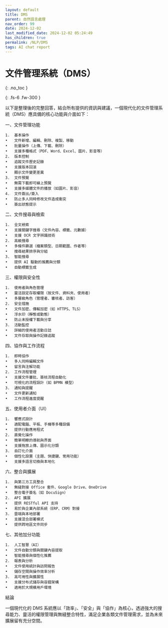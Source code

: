 ```yaml
---
layout: default
title: DMS
parent: 自然語言處理
nav_order: 99
date: 2024-12-02
last_modified_date: 2024-12-02 05:24:49
has_children: true
permalink: /NLP/DMS
tags: AI chat report
---
```


# 文件管理系統（DMS）

{: .no_toc }

{: .fs-6 .fw-300 }
 

以下是整理後的完整回答，結合所有提供的資訊與建議，一個現代化的文件管理系統（DMS）應具備的核心功能與介面如下：

一、文件管理功能

	1.	基本操作
	•	文件新增、編輯、刪除、複製、移動
	•	批量操作（上傳、下載、刪除）
	•	支援多種格式（PDF、Word、Excel、圖片、影音等）
	2.	版本控制
	•	追蹤文件歷史記錄
	•	支援版本回滾
	•	顯示文件變更差異
	3.	文件預覽
	•	無需下載即可線上預覽
	•	支援多媒體文件的播放（如圖片、影音）
	4.	文件簽出/簽入
	•	防止多人同時修改文件造成衝突
	•	簽出狀態提示

二、文件搜尋與檢索

	1.	全文檢索
	•	支援關鍵字搜尋（文件內容、標籤、元數據）
	•	支援 OCR 文字辨識技術
	2.	高級搜尋
	•	多條件篩選（檔案類型、日期範圍、作者等）
	•	搜尋結果排序與分組
	3.	智能搜尋
	•	提供 AI 驅動的推薦與分類
	•	自動標籤生成

三、權限與安全性

	1.	使用者與角色管理
	•	靈活設定存取權限（按文件、資料夾、使用者）
	•	多層級角色（管理者、審核者、訪客）
	2.	安全措施
	•	文件加密、傳輸加密（如 HTTPS、TLS）
	•	浮水印（靜態或動態）
	•	防止未授權下載與分享
	3.	活動監控
	•	詳細的使用者活動日誌
	•	文件存取與操作記錄追蹤

四、協作與工作流程

	1.	即時協作
	•	多人同時編輯文件
	•	留言與注解功能
	2.	工作流程管理
	•	支援文件審批、簽核流程自動化
	•	可視化的流程設計（如 BPMN 模型）
	3.	通知與提醒
	•	文件更新通知
	•	工作流程進度提醒

五、使用者介面（UI）

	1.	響應式設計
	•	適配電腦、平板、手機等多種設備
	•	提供行動應用程式
	2.	直覺化操作
	•	簡單明瞭的導航與界面
	•	支援拖放上傳、圖示化分類
	3.	自訂化介面
	•	個性化設置（主題、快捷鍵、常用功能）
	•	支援多語言切換與本地化

六、整合與擴展

	1.	與第三方工具整合
	•	無縫對接 Office 套件、Google Drive、OneDrive
	•	整合電子簽名（如 DocuSign）
	2.	API 擴展
	•	提供 RESTful API 支持
	•	易於與企業內部系統（ERP、CRM）對接
	3.	雲端與本地部署
	•	支援混合部署模式
	•	提供跨地區文件同步

七、其他加分功能

	1.	人工智慧（AI）
	•	文件自動分類與關鍵內容提取
	•	智能搜尋與個性化推薦
	2.	報表與分析
	•	文件使用統計與訪問報告
	•	儲存空間與操作效率分析
	3.	高可用性與擴展性
	•	支援分布式儲存與容錯架構
	•	適用於大規模用戶環境

結論

一個現代化的 DMS 系統應以「效率」、「安全」與「協作」為核心，透過強大的搜尋能力、靈活的權限管理與無縫整合特性，滿足企業各類文件管理需求，並為未來擴展留有充分空間。

